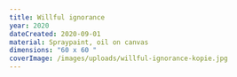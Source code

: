```yaml
---
title: Willful ignorance
year: 2020
dateCreated: 2020-09-01
material: Spraypaint, oil on canvas
dimensions: "60 x 60 "
coverImage: /images/uploads/willful-ignorance-kopie.jpg
---
```

